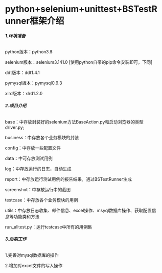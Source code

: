 # python+selenium+unittest+BSTestRunner框架介绍
###### **1.环境准备**
python版本：python3.8

selenium版本：selenium3.141.0 [使用python自带的pip命令安装即可，下同]

ddt版本：ddt1.4.1

pymysql版本：pymysql0.9.3

xlrd版本：xlrd1.2.0

###### **2.项目介绍**
base：中存放封装好的selenium方法BaseAction.py和启动浏览器的类型driver.py;

business：中存放各个业务模块的封装

config：中存放一些配置文件

data：中可存放测试用例

log：中存放运行的日志，自动生成

report：中存放运行测试用例的报告结果，通过BSTestRunner生成

screenshot：中存放运行中的截图

testcase：中存放各个业务模块的用例

utils：中存放日志收集、邮件信息、excel操作、msyql数据库操作、获取配置信息等功能类和方法

run_alltest.py：运行testcase中所有的用例集

###### **3.后期工作**
1.完善对mysql数据库的操作

2.增加对excel文件的写入操作